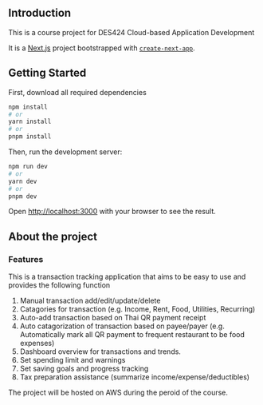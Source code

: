 ## Introduction

This is a course project for DES424 Cloud-based Application Development

It is a [Next.js](https://nextjs.org) project bootstrapped with [`create-next-app`](https://nextjs.org/docs/app/api-reference/cli/create-next-app).

## Getting Started

First, download all required dependencies

```bash
npm install
# or
yarn install
# or
pnpm install
```

Then, run the development server:

```bash
npm run dev
# or
yarn dev
# or
pnpm dev
```

Open [http://localhost:3000](http://localhost:3000) with your browser to see the result.


## About the project


### Features
This is a transaction tracking application that aims to be easy to use and provides the following function

1. Manual transaction add/edit/update/delete
2. Catagories for transaction (e.g. Income, Rent, Food, Utilities, Recurring)
3. Auto-add transaction based on Thai QR payment receipt
4. Auto catagorization of transaction based on payee/payer (e.g. Automatically mark all QR payment to frequent restaurant to be food expenses)
5. Dashboard overview for transactions and trends.
6. Set spending limit and warnings
7. Set saving goals and progress tracking
8. Tax preparation assistance (summarize income/expense/deductibles)

The project will be hosted on AWS during the peroid of the course.




